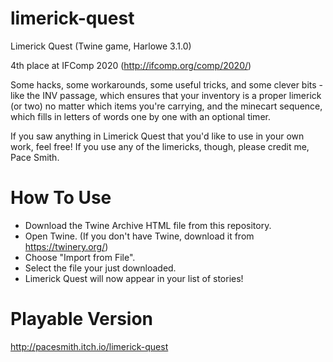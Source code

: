 # limerick-quest
Limerick Quest (Twine game, Harlowe 3.1.0)

4th place at IFComp 2020 (http://ifcomp.org/comp/2020/)

Some hacks, some workarounds, some useful tricks, and some clever bits - like the INV passage, which ensures that your inventory is a proper limerick (or two) no matter which items you're carrying, and the minecart sequence, which fills in letters of words one by one with an optional timer.

If you saw anything in Limerick Quest that you'd like to use in your own work, feel free! If you use any of the limericks, though, please credit me, Pace Smith.

# How To Use

* Download the Twine Archive HTML file from this repository.
* Open Twine. (If you don't have Twine, download it from https://twinery.org/)
* Choose "Import from File".
* Select the file your just downloaded.
* Limerick Quest will now appear in your list of stories!

# Playable Version

http://pacesmith.itch.io/limerick-quest
